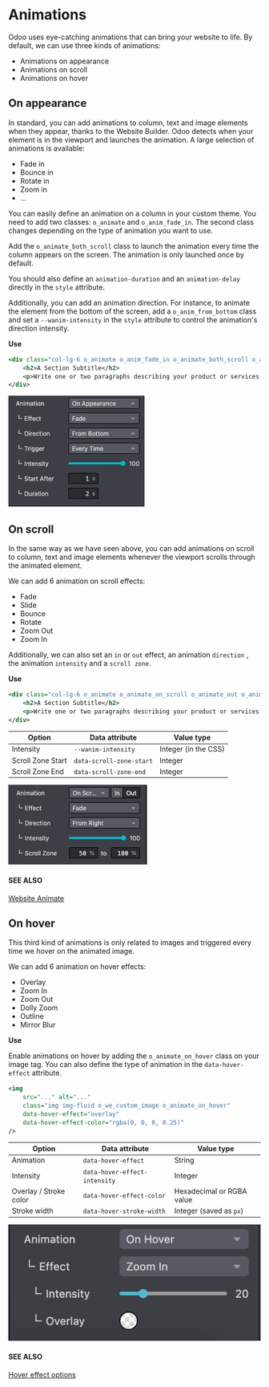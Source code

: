 # Animations

Odoo uses eye-catching animations that can bring your website to life. By default, we can use three
kinds of animations:

- Animations on appearance
- Animations on scroll
- Animations on hover

<a id="website-themes-animations-appearance"></a>

## On appearance

In standard, you can add animations to column, text and image elements when they appear, thanks
to the Website Builder. Odoo detects when your element is in the viewport and launches the
animation. A large selection of animations is available:

- Fade in
- Bounce in
- Rotate in
- Zoom in
- …

You can easily define an animation on a column in your custom theme. You need to add two classes:
`o_animate` and `o_anim_fade_in`. The second class changes depending on the type of animation you
want to use.

Add the `o_animate_both_scroll` class to launch the animation every time the column appears on the
screen. The animation is only launched once by default.

You should also define an `animation-duration` and an `animation-delay` directly in the `style`
attribute.

Additionally, you can add an animation direction. For instance, to animate the element from the
bottom of the screen, add a `o_anim_from_bottom` class and set a `--wanim-intensity` in the `style`
attribute to control the animation's direction intensity.

**Use**

```xml
<div class="col-lg-6 o_animate o_anim_fade_in o_animate_both_scroll o_anim_from_bottom" style="--wanim-intensity: 100; animation-duration: 2s; animation-delay: 1s;">
    <h2>A Section Subtitle</h2>
    <p>Write one or two paragraphs describing your product or services.</p>
</div>
```

![Animation on appearance options](../../../_images/appearance.png)

<a id="website-themes-animations-scroll"></a>

## On scroll

In the same way as we have seen above, you can add animations on scroll to column, text and image
elements whenever the viewport scrolls through the animated element.

We can add 6 animation on scroll effects:

- Fade
- Slide
- Bounce
- Rotate
- Zoom Out
- Zoom In

Additionally, we can also set an `in` or `out` effect, an animation `direction` , the animation
`intensity`  and a `scroll zone`.

**Use**

```xml
<div class="col-lg-6 o_animate o_animate_on_scroll o_animate_out o_anim_fade_in o_anim_from_right" data-scroll-zone-start="50" data-scroll-zone-end="100" style="--wanim-intensity: 100;">
    <h2>A Section Subtitle</h2>
    <p>Write one or two paragraphs describing your product or services.</p>
</div>
```

| Option            | Data attribute           | Value type           |
|-------------------|--------------------------|----------------------|
| Intensity         | `--wanim-intensity`      | Integer (in the CSS) |
| Scroll Zone Start | `data-scroll-zone-start` | Integer              |
| Scroll Zone End   | `data-scroll-zone-end`   | Integer              |
![Animation on scroll options](../../../_images/scroll.png)

#### SEE ALSO
[Website Animate](https://github.com/odoo/odoo/blob/34c0c9c1ae00aba391932129d4cefd027a9c6bbd/addons/website/static/src/scss/website.scss#L1638)

<a id="website-themes-animations-hover"></a>

## On hover

This third kind of animations is only related to images and triggered every time we hover on the
animated image.

We can add 6 animation on hover effects:

- Overlay
- Zoom In
- Zoom Out
- Dolly Zoom
- Outline
- Mirror Blur

**Use**

Enable animations on hover by adding the `o_animate_on_hover` class on your image tag. You can
also define the type of animation in the `data-hover-effect` attribute.

```xml
<img
    src="..." alt="..."
    class="img img-fluid o_we_custom_image o_animate_on_hover"
    data-hover-effect="overlay"
    data-hover-effect-color="rgba(0, 0, 0, 0.25)"
/>
```

| Option                 | Data attribute                | Value type                |
|------------------------|-------------------------------|---------------------------|
| Animation              | `data-hover-effect`           | String                    |
| Intensity              | `data-hover-effect-intensity` | Integer                   |
| Overlay / Stroke color | `data-hover-effect-color`     | Hexadecimal or RGBA value |
| Stroke width           | `data-hover-stroke-width`     | Integer (saved as `px`)   |
![Animation on hover options](../../../_images/hover.png)

#### SEE ALSO
[Hover effect options](https://github.com/odoo/odoo/blob/f43fbf67c98236434429e26d9d93de71ddb06790/addons/website/views/snippets/snippets.xml#L405)
